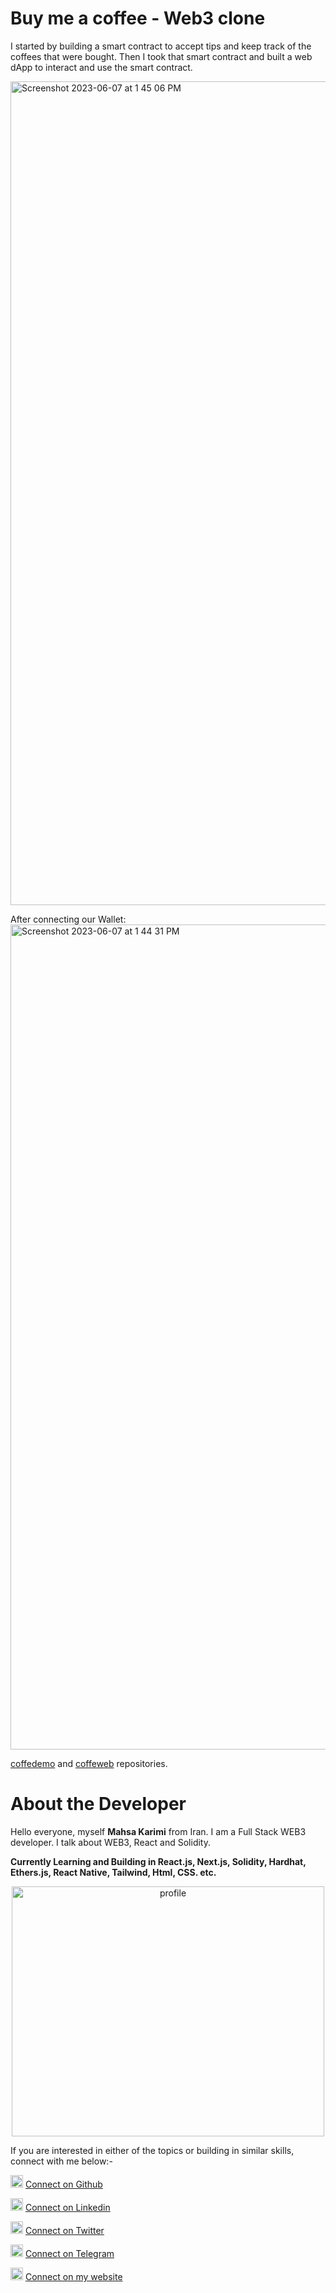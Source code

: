 # Buy me a coffee - Web3 clone 
I started by building a smart contract to accept tips and keep track of the coffees that were bought. Then I took that smart contract and built a web dApp to interact and use the smart contract.

<img width="1318" alt="Screenshot 2023-06-07 at 1 45 06 PM" src="https://github.com/mhkarimi78/coffee/assets/69413612/e43ebb75-5bb3-496c-9cc9-0ca07da88b4a">

After connecting our Wallet:
<img width="1320" alt="Screenshot 2023-06-07 at 1 44 31 PM" src="https://github.com/mhkarimi78/coffee/assets/69413612/007d37ce-0717-411d-abff-41b9fcf95682">

[coffedemo](https://github.com/mhkarimi78/coffeedemo) and [coffeweb](https://github.com/mhkarimi78/coffeeweb) repositories.


# About the Developer

Hello everyone, myself **Mahsa Karimi** from Iran. I am a Full Stack WEB3 developer. I talk about WEB3, React and Solidity.

**Currently Learning and Building in React.js, Next.js, Solidity, Hardhat, Ethers.js, React Native, Tailwind, Html, CSS. etc.**

<p align="center">
<img src="https://port-ten-sage.vercel.app/static/media/me.9a8df512df940fbbcfe9.jpg" alt="profile" style="height: 400px; width:500px;"/>
</p>

If you are interested in either of the topics or building in similar skills, connect with me below:-

<img src="https://encrypted-tbn0.gstatic.com/images?q=tbn:ANd9GcSevjLMoY69RrmdOeKZONLsRySpvdkEwP-SaraZ3hc_8WFS0eR1ALIIL9xuP2_nWbRnawY&usqp=CAU" alt="github" style="height: 20px; width:20px;"/> [Connect on Github](https://github.com/mhkarimi78)

 <img src="https://encrypted-tbn0.gstatic.com/images?q=tbn:ANd9GcQvArBsL3q-mYGcZu2JGAch1aGPclnz488q-w&usqp=CAU" alt="linkedin" style="height: 20px; width:20px;"/> [Connect on Linkedin](https://www.linkedin.com/in/mahsa-karimi-61114b1b9/)
 
<img src="https://encrypted-tbn0.gstatic.com/images?q=tbn:ANd9GcQtIRng_MZEO2DGVnx-DpixTwyLLEbr3GDMHcUFpkqDr6oCrne_zJS-Y1Drjy8SBbkaU_Y&usqp=CAU" alt="twitter" style="height: 20px; width:20px;"/> [Connect on Twitter](https://twitter.com/Mhskarimi78)

 <img src="" alt="telegram" style="height: 20px; width:20px;"/> [Connect on Telegram](https://t.me/Mhskarimi)

 <img src="" alt="website" style="height: 20px; width:20px;"/> [Connect on my website](https://port-ten-sage.vercel.app/)
